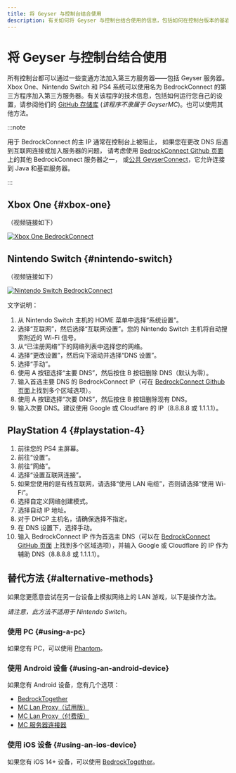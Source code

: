 ```yaml
---
title: 将 Geyser 与控制台结合使用
description: 有关如何将 Geyser 与控制台结合使用的信息，包括如何在控制台版本的基岩版上加入服务器。
---
```


# 将 Geyser 与控制台结合使用

所有控制台都可以通过一些变通方法加入第三方服务器——包括 Geyser 服务器。Xbox One、Nintendo Switch 和 PS4 系统可以使用名为 BedrockConnect 的第三方程序加入第三方服务器。有关该程序的技术信息，包括如何运行您自己的设置，请参阅他们的 [GitHub 存储库](https://github.com/Pugmatt/BedrockConnect) (*该程序不隶属于 GeyserMC*)。也可以使用其他方法。

<!--还有一个工具，任何人都可以设置，允许您通过将用户添加到您的朋友列表来连接到服务器 - [FriendConnect](https://github.com/jrcarl624/FriendConnect) 和 [MCXboxBroadcast](https://github.com/rtm516/MCXboxBroadcast)。后者甚至可以设置为 Geyser 扩展。-->

:::note

用于 BedrockConnect 的主 IP 通常在控制台上被阻止，
如果您在更改 DNS 后遇到互联网连接或加入服务器的问题，
请考虑使用 [BedrockConnect Github 页面](https://github.com/Pugmatt/BedrockConnect)上的其他 BedrockConnect 服务器之一，
或[公共 GeyserConnect](https://www.geyserconnect.net)，它允许连接到 Java 和基岩服务器。

:::
## Xbox One {#xbox-one}

（视频链接如下）

[![Xbox One BedrockConnect](https://img.youtube.com/vi/g8mHvasVHMs/0.jpg)](https://www.youtube.com/watch?v=g8mHvasVHMs)

## Nintendo Switch {#nintendo-switch}

（视频链接如下）

[![Nintendo Switch BedrockConnect](https://img.youtube.com/vi/zalT_oR1nPM/0.jpg)](https://www.youtube.com/watch?v=zalT_oR1nPM)

文字说明：
1. 从 Nintendo Switch 主机的 HOME 菜单中选择“系统设置”。
2.  选择“互联网”，然后选择“互联网设置”。您的 Nintendo Switch 主机将自动搜索附近的 Wi-Fi 信号。
3.  从“已注册网络”下的网络列表中选择您的网络。
4.  选择“更改设置”，然后向下滚动并选择“DNS 设置”。
5.  选择“手动”。
6.  使用 A 按钮选择“主要 DNS”，然后按住 B 按钮删除 DNS（默认为零）。
7.  输入首选主要 DNS 的 BedrockConnect IP（可在 [BedrockConnect Github 页面](https://github.com/Pugmatt/BedrockConnect)上找到多个区域选项）。
8.  使用 A 按钮选择“次要 DNS”，然后按住 B 按钮删除现有 DNS。
9.  输入次要 DNS。建议使用 Google 或 Cloudfare 的 IP（8.8.8.8 或 1.1.1.1）。

## PlayStation 4 {#playstation-4}

1. 前往您的 PS4 主屏幕。
2. 前往“设置”。
3. 前往“网络”。
4. 选择“设置互联网连接”。
5. 如果您使用的是有线互联网，请选择“使用 LAN 电缆”，否则请选择“使用 Wi-Fi”。
6. 选择自定义网络创建模式。
7. 选择自动 IP 地址。
8. 对于 DHCP 主机名，请确保选择不指定。
9. 在 DNS 设置下，选择手动。
10. 输入 BedrockConnect IP 作为首选主 DNS（可以在 [BedrockConnect GitHub 页面](https://github.com/Pugmatt/BedrockConnect) 上找到多个区域选项），并输入 Google 或 Cloudflare 的 IP 作为辅助 DNS（8.8.8.8 或 1.1.1.1）。

## 替代方法 {#alternative-methods}

如果您更愿意尝试在另一台设备上模拟网络上的 LAN 游戏，以下是操作方法。

*请注意，此方法不适用于 Nintendo Switch。*

### 使用 PC {#using-a-pc}
如果您有 PC，可以使用 [Phantom](https://github.com/jhead/phantom)。

### 使用 Android 设备 {#using-an-android-device}
如果您有 Android 设备，您有几个选项：
- [BedrockTogether](https://play.google.com/store/apps/details?id=pl.extollite.bedrocktogetherapp)
- [MC Lan Proxy（试用版）](https://play.google.com/store/apps/details?id=com.luzenna.mineproxydroidtrial)
- [MC Lan Proxy（付费版）](https://play.google.com/store/apps/details?id=com.luzenna.mineproxydroid)
- [MC 服务器连接器](https://play.google.com/store/apps/details?id=com.smokiem.mcserverconnector)

### 使用 iOS 设备 {#using-an-ios-device}
如果您有 iOS 14+ 设备，可以使用 [BedrockTogether](https://apps.apple.com/app/bedrocktogether/id1534593376)。
